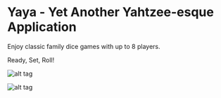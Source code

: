 # Yaya - Yet Another Yahtzee-esque Application

Enjoy classic family dice games with up to 8 players.

Ready, Set, Roll!

![alt tag](https://trixon.se/files/screenshots/yaya_appstream01.png)


![alt tag](https://trixon.se/files/screenshots/yaya_appstream02.png)
